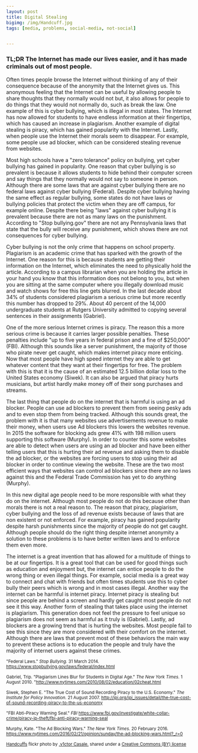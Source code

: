 ```yaml
---
layout: post
title: Digital Stealing
bigimg: /img/Handcuff.jpg
tags: [media, problems, social-media, not-social]


---
```

### TL;DR The Internet has made our lives easier, and it has made criminals out of most people.

Often times people browse the Internet without thinking of any of their consequence because of the anonymity that the Internet gives us. This anonymous feeling that the Internet can be useful by allowing people to share thoughts that they normally would not but, it also allows for people to do things that they would not normally do, such as break the law. One example of this is cyber bullying, which is illegal in most states. The Internet has now allowed for students to have endless information at their fingertips, which has caused an increase in plagiarism. Another example of digital stealing is piracy, which has gained popularity with the Internet. Lastly, when people use the Internet their morals seem to disappear. For example, some people use ad blocker, which can be considered stealing revenue from websites.

Most high schools have a "zero tolerance" policy on bullying, yet cyber bullying has gained in popularity. One reason that cyber bullying is so prevalent is because it allows students to hide behind their computer screen and say things that they normally would not say to someone in person. Although there are some laws that are against cyber bullying there are no federal laws against cyber bullying (Federal). Despite cyber bullying having the same effect as regular bullying, some states do not have laws or bullying policies that protect the victim when they are off campus, for example online. Despite there being "laws" against cyber bullying it is prevalent because there are not as many laws on the punishment. According to "Stop bullying.gov" there are not any Pennsylvania laws that state that the bully will receive any punishment, which shows there are not consequences for cyber bullying.

Cyber bullying is not the only crime that happens on school property. Plagiarism is an academic crime that has sparked with the growth of the Internet. One reason for this is because students are getting their information on the Internet, which eliminates the need to physically hold the article. According to a campus librarian when you are holding the article in your hand you know that this information does not belong to you, but when you are sitting at the same computer where you illegally download music and watch shows for free this line gets blurred. In the last decade about 34% of students considered plagiarism a serious crime but more recently this number has dropped to 29%. About 40 percent of the 14,000 undergraduate students at Rutgers University admitted to copying several sentences in their assignments (Gabriel).    

One of the more serious Internet crimes is piracy. The reason this a more serious crime is because it carries larger possible penalties. These penalties include "up to five years in federal prison and a fine of $250,000" (FBI). Although this sounds like a server punishment, the majority of those who pirate never get caught, which makes internet piracy more enticing. Now that most people have high speed internet they are able to get whatever content that they want at their fingertips for free. The problem with this is that it is the cause of an estimated 12.5 billion dollar loss to the United States economy (Siwek). It can also be argued that piracy hurts musicians, but artist hardly make money off of their song purchases and streams.

The last thing that people do on the internet that is harmful is using an ad blocker. People can use ad blockers to prevent them from seeing pesky ads and to even stop them from being tracked. Although this sounds great, the problem with it is that many websites use advertisements revenue to make their money, when users use Ad blockers this lowers the websites revenue. In 2015 the software for blocking ads grew 41% with 198 million users supporting this software (Murphy). In order to counter this some websites are able to detect when users are using an ad blocker and have been either telling users that this is hurting their ad revenue and asking them to disable the ad blocker, or the websites are forcing users to stop using their ad blocker in order to continue viewing the website. These are the two most efficient ways that websites can control ad blockers since there are no laws against this and the Federal Trade Commission has yet to do anything (Murphy).  

In this new digital age people need to be more responsible with what they do on the internet. Although most people do not do this because other than morals there is not a real reason to. The reason that piracy, plagiarism, cyber bullying and the loss of ad revenue exists because of laws that are non existent or not enforced. For example, piracy has gained popularity despite harsh punishments since the majority of people do not get caught. Although people should do the right thing despite internet anonymity a solution to these problems is to have better written laws and to enforce them even more.     

The internet is a great invention that has allowed for a multitude of things to be at our fingertips. It is a great tool that can be used for good things such as education and enjoyment but, the internet can entice people to do the wrong thing or even illegal things. For example, social media is a great way to connect and chat with friends but often times students use this to cyber bully their peers which is wrong and in most cases illegal. Another way the internet can be harmful is internet piracy. Internet piracy is stealing but since people are behind a screen and hardly get caught most people do not see it this way. Another form of stealing that takes place using the internet is plagiarism. This generation does not feel the pressure to feel unique so plagiarism does not seem as harmful as it truly is (Gabriel). Lastly, ad blockers are a growing trend that is hurting the websites. Most people fail to see this since they are more considered with their comfort on the internet. Although there are laws that prevent most of these behaviors the main way to prevent these actions is to education the people and truly have the majority of internet users against these crimes.      


<small> "Federal Laws." *Stop Bullying.* 31 March 2014. https://www.stopbullying.gov/laws/federal/index.html </small>

<small> Gabriel, Trip. "Plagiarism Lines Blur for Students in Digital Age." *The New York Times.* 1 August 2010.  "http://www.nytimes.com/2010/08/02/education/02cheat.html </small>

<small> Siwek, Stephen E. "The True Cost of Sound Recording Piracy to the U.S. Economy." *The Institute for Policy Innovation.* 21 August 2007.
http://ipi.org/ipi_issues/detail/the-true-cost-of-sound-recording-piracy-to-the-us-economy </small>

<small> "FBI Abti-Piracy Warning Seal." *FBI*  https://www.fbi.gov/investigate/white-collar-crime/piracy-ip-theft/fbi-anti-piracy-warning-seal </small>

<small> Murphy, Kate. "The Ad Blocking Wars." *The New York Times.* 20 February 2016.  https://www.nytimes.com/2016/02/21/opinion/sunday/the-ad-blocking-wars.html?_r=0 </small>


<small> <a title="Handcuffs" href="https://flickr.com/photos/v1ctor/7606416730">Handcuffs</a> flickr photo by <a href="https://flickr.com/people/v1ctor">.v1ctor Casale.</a> shared under a <a href="https://creativecommons.org/licenses/by/2.0/">Creative Commons (BY) license</a> </small>
